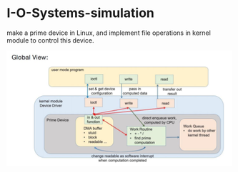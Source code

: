 # I-O-Systems-simulation

make a prime device in Linux, and implement file operations in kernel module to control this device.

![image](https://github.com/ariannaliu/I-O-Systems-simulation/blob/main/img.JPG)
